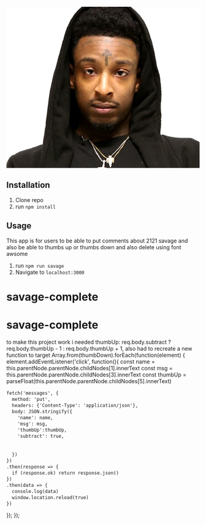 ![21 Savage](public/21savage.jpg)

## Installation

1. Clone repo
2. run `npm install`

## Usage
This app is for users to be able to put comments about 2121 savage and also be able to thumbs up or thumbs down and also delete
using font awsome 
1. run `npm run savage`
2. Navigate to `localhost:3000`
# savage-complete
# savage-complete
to make this project work i needed 
thumbUp: req.body.subtract ? req.body.thumbUp - 1 : req.body.thumbUp + 1,
also had to recreate a new function to target 
Array.from(thumbDown).forEach(function(element) {
  element.addEventListener('click', function(){
    const name = this.parentNode.parentNode.childNodes[1].innerText
    const msg = this.parentNode.parentNode.childNodes[3].innerText
    const thumbUp = parseFloat(this.parentNode.parentNode.childNodes[5].innerText)
    
    fetch('messages', {
      method: 'put',
      headers: {'Content-Type': 'application/json'},
      body: JSON.stringify({
        'name': name,
        'msg': msg,
        'thumbUp':thumbUp,
        'subtract': true,

        
      })
    })
    .then(response => {
      if (response.ok) return response.json()
    })
    .then(data => {
      console.log(data)
      window.location.reload(true)
    })
  });
});